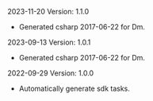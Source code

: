 2023-11-20 Version: 1.1.0
- Generated csharp 2017-06-22 for Dm.

2023-09-13 Version: 1.0.1
- Generated csharp 2017-06-22 for Dm.

2022-09-29 Version: 1.0.0
- Automatically generate sdk tasks.

